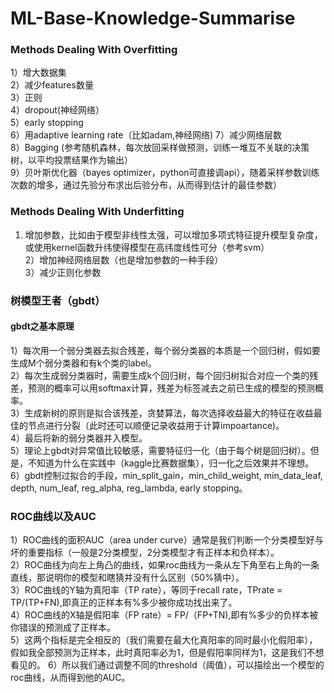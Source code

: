 # ML-Base-Knowledge-Summarise





### Methods Dealing With Overfitting           
1）增大数据集         
2）减少features数量           
3）正则         
4）dropout(神经网络）     
5）early stopping          
6）用adaptive learning rate（比如adam,神经网络)
7）减少网络层数             
8）Bagging (参考随机森林，每次放回采样做预测，训练一堆互不关联的决策树，以平均投票结果作为输出）       
9）贝叶斯优化器（bayes optimizer，python可直接调api），随着采样参数训练次数的增多，通过先验分布求出后验分布，从而得到估计的最佳参数）     


### Methods Dealing With Underfitting           
1) 增加参数，比如由于模型非线性太强，可以增加多项式特征提升模型复杂度，或使用kernel函数升纬使得模型在高纬度线性可分（参考svm）     
2）增加神经网络层数（也是增加参数的一种手段）     
3）减少正则化参数          


### 树模型王者（gbdt）                
#### gbdt之基本原理             
1）每次用一个弱分类器去拟合残差，每个弱分类器的本质是一个回归树，假如要生成M个弱分类器和有k个类的label。           
2）每次生成弱分类器时，需要生成k个回归树，每个回归树拟合对应一个类的残差，预测的概率可以用softmax计算，残差为标签减去之前已生成的模型的预测概率。   
3）生成新树的原则是拟合该残差，贪婪算法，每次选择收益最大的特征在收益最佳的节点进行分裂（此时还可以顺便记录收益用于计算impoartance)。      
4）最后将新的弱分类器并入模型。          
5）理论上gbdt对异常值比较敏感，需要特征归一化（由于每个树是回归树）。但是，不知道为什么在实践中（kaggle比赛数据集），归一化之后效果并不理想。    
6）gbdt控制过拟合的手段，min_split_gain，min_child_weight, min_data_leaf, depth, num_leaf, reg_alpha, reg_lambda, early stopping。 

### ROC曲线以及AUC             
1）ROC曲线的面积AUC（area under curve）通常是我们判断一个分类模型好与坏的重要指标（一般是2分类模型，2分类模型才有正样本和负样本）。        
2）ROC曲线为向左上角凸的曲线，如果roc曲线为一条从左下角至右上角的一条直线，那说明你的模型和瞎猜并没有什么区别（50%猜中）。         
3）ROC曲线的Y轴为真阳率（TP rate），等同于recall rate，TPrate = TP/(TP+FN),即真正的正样本有%多少被你成功找出来了。        
4）ROC曲线的X轴是假阳率（FP rate）= FP/（FP+TN),即有%多少的负样本被你错误的预测成了正样本。          
5）这两个指标是完全相反的（我们需要在最大化真阳率的同时最小化假阳率），假如我全部预测为正样本，此时真阳率必为1，但是假阳率同样为1，这是我们不想看见的。 
6）所以我们通过调整不同的threshold（阈值），可以描绘出一个模型的roc曲线，从而得到他的AUC。                   







